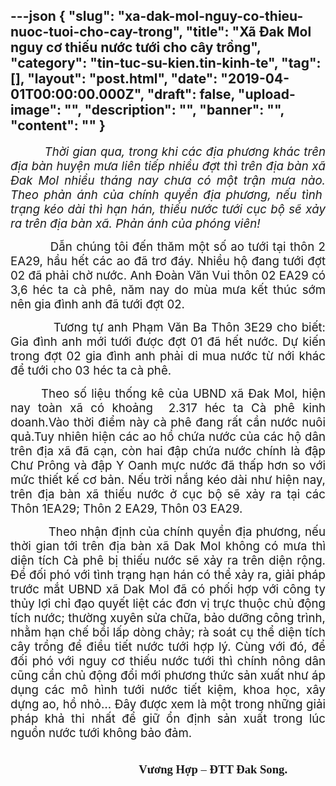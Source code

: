 ---json
{
    "slug": "xa-dak-mol-nguy-co-thieu-nuoc-tuoi-cho-cay-trong",
    "title": "Xã Đak Mol nguy cơ thiếu nước tưới cho cây trồng",
    "category": "tin-tuc-su-kien.tin-kinh-te",
    "tag": [],
    "layout": "post.html",
    "date": "2019-04-01T00:00:00.000Z",
    "draft": false,
    "upload-image": "",
    "description": "",
    "banner": "",
    "__content__": ""
}
---
<p style="text-align:justify"><em><span style="font-size:14.0pt">&nbsp; &nbsp; &nbsp; &nbsp; &nbsp;Thời gian qua, trong khi c&aacute;c địa phương kh&aacute;c tr&ecirc;n địa b&agrave;n huyện mưa li&ecirc;n tiếp nhiều đợt th&igrave; tr&ecirc;n địa b&agrave;n x&atilde; Đak Mol nhiều th&aacute;ng nay chưa c&oacute; một trận mưa n&agrave;o. Theo phản &aacute;nh của ch&iacute;nh quyền địa phương, nếu t&igrave;nh&nbsp; trạng k&eacute;o d&agrave;i th&igrave; hạn h&aacute;n, thiếu nước tưới cục bộ sẽ xảy ra tr&ecirc;n địa b&agrave;n x&atilde;. Phản &aacute;nh của ph&oacute;ng vi&ecirc;n!</span></em></p>

<p style="text-align:justify"><span style="font-size:14.0pt">&nbsp; &nbsp; &nbsp; &nbsp; &nbsp; Dẫn ch&uacute;ng t&ocirc;i đến thăm một số ao tưới tại th&ocirc;n 2 EA29, hầu hết c&aacute;c ao đ&atilde; trơ đ&aacute;y. Nhiều hộ đang tưới đợt 02 đ&atilde; phải chờ nước. Anh Đo&agrave;n Văn Vui th&ocirc;n 02 EA29 c&oacute; 3,6 h&eacute;c ta c&agrave; ph&ecirc;, năm nay do m&ugrave;a mưa kết th&uacute;c sớm n&ecirc;n gia đ&igrave;nh anh đ&atilde; tưới đợt 02.</span></p>

<p style="text-align:justify"><span style="font-size:14.0pt">&nbsp; &nbsp; &nbsp; &nbsp; &nbsp; Tương tự anh Phạm Văn Ba Th&ocirc;n 3E29 cho biết: Gia đ&igrave;nh anh mới tưới được đợt 01 đ&atilde; hết nước. Dự kiến trong đợt 02 gia đ&igrave;nh anh phải di mua nước từ nới kh&aacute;c để tưới cho 03 h&eacute;c ta c&agrave; ph&ecirc;. </span></p>

<p style="text-align:justify"><span style="font-size:14.0pt">&nbsp; &nbsp; &nbsp; &nbsp;Theo số liệu thống k&ecirc; của UBND x&atilde; Đak Mol, hiện nay to&agrave;n x&atilde; c&oacute; khoảng&nbsp; 2.317 h&eacute;c ta C&agrave; ph&ecirc; kinh doanh.V&agrave;o thời điểm n&agrave;y c&agrave; ph&ecirc; đang rất cần nước nu&ocirc;i quả.Tuy nhi&ecirc;n hiện c&aacute;c ao hồ chứa nước của c&aacute;c hộ d&acirc;n tr&ecirc;n địa x&atilde; đ&atilde; cạn, c&ograve;n hai đập chứa nước ch&iacute;nh l&agrave; đập Chư Pr&ocirc;ng v&agrave; đập Y Oanh mực nước đ&atilde; thấp hơn so với mức thiết kế cơ bản. Nếu trời nắng k&eacute;o d&agrave;i như hiện nay, tr&ecirc;n địa b&agrave;n x&atilde; thiếu nước ở cục bộ sẽ xảy ra tại c&aacute;c Th&ocirc;n 1EA29; Th&ocirc;n 2 EA29, Th&ocirc;n 03 EA29. </span></p>

<p style="text-align:justify"><span style="font-size:14.0pt">&nbsp; &nbsp; &nbsp; &nbsp; &nbsp;&nbsp;Theo nhận định của ch&iacute;nh quyền địa phương, nếu thời gian tới tr&ecirc;n địa b&agrave;n x&atilde; Dak Mol kh&ocirc;ng c&oacute; mưa th&igrave; diện t&iacute;ch C&agrave; ph&ecirc; bị thiếu nước sẽ xảy ra tr&ecirc;n diện rộng. Để đối ph&oacute; với t&igrave;nh trạng hạn h&aacute;n c&oacute; thể xảy ra, <span style="background-color:white">giải ph&aacute;p trước mắt</span> UBND x&atilde; Dak Mol đ&atilde; c&oacute; phối hợp<span style="background-color:white"> với c&ocirc;ng ty thủy lợi chỉ đạo quyết liệt c&aacute;c đơn vị trực thuộc chủ động t&iacute;ch nước; thường xuy&ecirc;n sửa chữa, bảo dưỡng c&ocirc;ng tr&igrave;nh, nhằm hạn chế bồi lấp d&ograve;ng chảy; r&agrave; so&aacute;t cụ thể diện t&iacute;ch c&acirc;y trồng để điều tiết nước tưới hợp l&yacute;. C&ugrave;ng với đ&oacute;, để đối ph&oacute; với nguy cơ thiếu nước tưới th&igrave; ch&iacute;nh n&ocirc;ng d&acirc;n cũng cần chủ động đổi mới phương thức sản xuất như &aacute;p dụng c&aacute;c m&ocirc; h&igrave;nh tưới nước tiết kiệm, khoa học, x&acirc;y dựng ao, hồ nhỏ&hellip; Đ&acirc;y được xem l&agrave; một trong những giải ph&aacute;p khả thi nhất để giữ ổn định sản xuất trong l&uacute;c nguồn nước tưới kh&ocirc;ng bảo đảm.</span></span></p>

<p><span style="font-size:14.0pt"><span style="font-family:&quot;Times New Roman&quot;,&quot;serif&quot;">&nbsp; &nbsp; &nbsp; &nbsp; &nbsp; &nbsp; &nbsp; &nbsp; &nbsp; &nbsp; &nbsp; &nbsp; &nbsp; &nbsp; &nbsp; &nbsp; &nbsp; &nbsp; &nbsp; &nbsp; &nbsp; &nbsp; &nbsp; &nbsp; &nbsp; &nbsp; &nbsp; &nbsp; &nbsp; &nbsp; &nbsp; &nbsp; &nbsp; &nbsp; &nbsp; &nbsp; &nbsp; &nbsp; &nbsp; &nbsp; &nbsp; &nbsp; &nbsp; &nbsp; &nbsp; &nbsp; &nbsp; &nbsp; &nbsp; &nbsp; &nbsp; &nbsp; &nbsp; &nbsp; &nbsp; &nbsp; &nbsp; &nbsp; &nbsp; &nbsp; &nbsp; &nbsp; &nbsp; &nbsp; &nbsp; &nbsp; &nbsp; &nbsp; &nbsp; &nbsp; &nbsp; &nbsp; &nbsp; &nbsp; &nbsp; &nbsp;&nbsp;<strong>Vương Hợp</strong> &ndash; <strong>ĐTT Đak Song.</strong></span></span></p>
